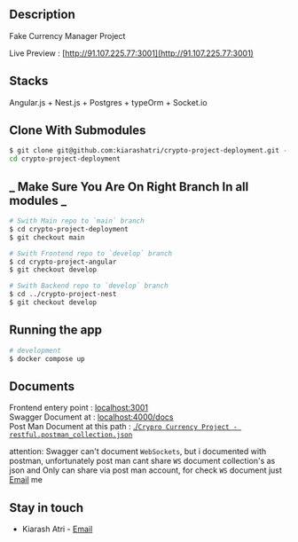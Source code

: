 ## Description

Fake Currency Manager Project

Live Preview : [http://91.107.225.77:3001](http://91.107.225.77:3001) <br/>

## Stacks

Angular.js + Nest.js + Postgres + typeOrm + Socket.io

## Clone With Submodules

```bash
$ git clone git@github.com:kiarashatri/crypto-project-deployment.git --recurse-submodules
cd crypto-project-deployment
```

## **_ Make Sure You Are On Right Branch In all modules _**

```bash
# Swith Main repo to `main` branch
$ cd crypto-project-deployment
$ git checkout main

# Swith Frontend repo to `develop` branch
$ cd crypto-project-angular
$ git checkout develop

# Swith Backend repo to `develop` branch
$ cd ../crypto-project-nest
$ git checkout develop
```

## Running the app

```bash
# development
$ docker compose up
```


## Documents

Frontend entery point : [localhost:3001](http://localhost:3001) <br/>
Swagger Document at : [localhost:4000/docs](http://localhost:4000/docs) <br/>
Post Man Document at this path : [./`Crypro Currency Project - restful.postman_collection.json`](#) <br/>

attention: Swagger can't document `WebSockets`, but i documented with postman, unfortunately post man cant share `WS` document collection's as json and Only can share via post man account, for check `WS` document just [Email](mail:kiarashatri) me

## Stay in touch

- Kiarash Atri - [Email](mail:kiarashatri)
